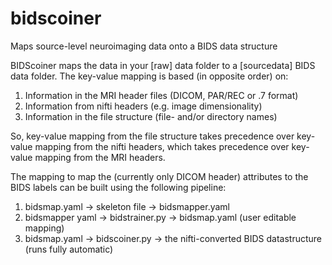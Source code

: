 # bidscoiner
Maps source-level neuroimaging data onto a BIDS data structure

BIDScoiner maps the data in your [raw] data folder to a [sourcedata] BIDS data folder. The key-value mapping is based (in opposite order) on:

1) Information in the MRI header files (DICOM, PAR/REC or .7 format)
2) Information from nifti headers (e.g. image dimensionality)
3) Information in the file structure (file- and/or directory names)

So, key-value mapping from the file structure takes precedence over key-value mapping from the nifti headers, which takes precedence over key-value mapping from the MRI headers.

The mapping to map the (currently only DICOM header) attributes to the BIDS labels can be built using the following pipeline:
1) bidsmap.yaml    -> skeleton file  -> bidsmapper.yaml
2) bidsmapper yaml -> bidstrainer.py -> bidsmap.yaml (user editable mapping)
3) bidsmap.yaml    -> bidscoiner.py  -> the nifti-converted BIDS datastructure (runs fully automatic)
